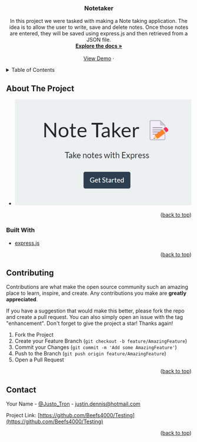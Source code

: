 <div id="top"></div>

<h3 align="center">Notetaker</h3>

  <p align="center">
    In this project we were tasked with making a Note taking application. The idea is to allow the user to write, save and delete notes. Once those notes are entered, they will be saved using express.js and then retrieved from a JSON file.
    <br />
    <a href="https://github.com/Beefs4000/Noteteker"><strong>Explore the docs »</strong></a>
    <br />
    <br />
    <a href="https://beefs4000-notetaker.herokuapp.com/">View Demo</a>
    ·
    </p>
</div>



<!-- TABLE OF CONTENTS -->
<details>
  <summary>Table of Contents</summary>
  <ol>
    <li>
      <a href="#about-the-project">About The Project</a>
      <ul>
        <li><a href="#built-with">Built With</a></li>
      </ul>
    </li>
    <li><a href="#contributing">Contributing</a></li>
    <li><a href="#contact">Contact</a></li>
  </ol>
</details>



<!-- ABOUT THE PROJECT -->
## About The Project

* ![Landing Page](https://github.com/Beefs4000/Notetaker/blob/2f9c822661fb8dc7ecf3fca816fef27267d99d1e/public/assets/Title.jpg)

<p align="right">(<a href="#top">back to top</a>)</p>



### Built With

* [express.js](https://expressjs.com/)

<p align="right">(<a href="#top">back to top</a>)</p>




<!-- CONTRIBUTING -->
## Contributing

Contributions are what make the open source community such an amazing place to learn, inspire, and create. Any contributions you make are **greatly appreciated**.

If you have a suggestion that would make this better, please fork the repo and create a pull request. You can also simply open an issue with the tag "enhancement".
Don't forget to give the project a star! Thanks again!

1. Fork the Project
2. Create your Feature Branch (`git checkout -b feature/AmazingFeature`)
3. Commit your Changes (`git commit -m 'Add some AmazingFeature'`)
4. Push to the Branch (`git push origin feature/AmazingFeature`)
5. Open a Pull Request

<p align="right">(<a href="#top">back to top</a>)</p>

<!-- CONTACT -->
## Contact

Your Name - [@Justo_Tron](https://twitter.com/Justo_Tron) - justin.dennis@hotmail.com

Project Link: [https://github.com/Beefs4000/Testing](https://github.com/Beefs4000/Testing)

<p align="right">(<a href="#top">back to top</a>)</p>
